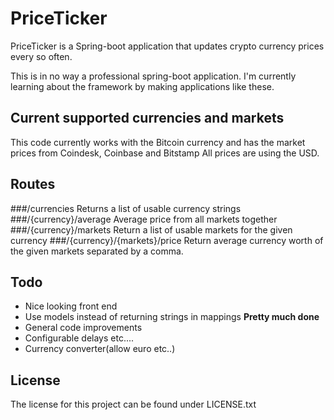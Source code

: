 # PriceTicker
PriceTicker is a Spring-boot application that updates crypto currency prices every so often.

This is in no way a professional spring-boot application. I'm currently learning about the framework by making applications like these.

## Current supported currencies and markets
This code currently works with the Bitcoin currency and has the market prices from Coindesk, Coinbase and Bitstamp
All prices are using the USD. 

## Routes
###/currencies
Returns a list of usable currency strings
###/{currency}/average
Average price from all markets together
###/{currency}/markets
Return a list of usable markets for the given currency
###/{currency}/{markets}/price
Return average currency worth of the given markets separated by a comma.

## Todo
- Nice looking front end
- Use models instead of returning strings in mappings **Pretty much done**
- General code improvements
- Configurable delays etc....
- Currency converter(allow euro etc..)

## License
The license for this project can be found under LICENSE.txt
